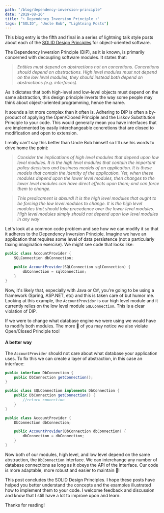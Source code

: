 ```yaml
---
path: "/blog/dependency-inversion-principle"
date: "2019-08-26"
title: "⚡ Dependency Inversion Principle ⚡"
tags: ["SOLID", "Uncle Bob", "Lightning Posts"]
---
```


This blog entry is the fifth and final in a series of lightning talk style posts about each of the [SOLID Design Principles](https://en.wikipedia.org/wiki/SOLID) for object-oriented software.

The Dependency Inversion Principle (DIP), as it is known, is primarily concerned with decoupling software modules. It states that:

> _Entities must depend on abstractions not on concretions. Concretions should depend on abstractions. High level modules must not depend on the low level modules, they should instead both depend on abstractions (e.g. interfaces)._

As it dictates that both high-level and low-level objects must depend on the same abstraction, this design principle inverts the way some people may think about object-oriented programming, hence the name. 

It sounds a lot more complex than it often is. Adhering to DIP is often a by-product of applying the Open/Closed Principle and the Liskov Substitution Principle to your code. This would generally mean you have interfaces that are implemented by easily interchangeable concretions that are closed to modification and open to extension. 

I really can't say this better than Uncle Bob himself so I'll use his words to drive home the point:

> _Consider the implications of high level modules that depend upon low level modules.
It is the high level modules that contain the important policy decisions and business models of an application. It is these models that contain the identity of the application. Yet,
when these modules depend upon the lower level modules, then changes to the lower level
modules can have direct effects upon them; and can force them to change._

> _This predicament is absurd! It is the high level modules that ought to be forcing the
low level modules to change. It is the high level modules that should take precedence over
the lower level modules. High level modules simply should not depend upon low level
modules in any way_

Let's look at a common code problem and see how we can modify it so that it adheres to the Dependency Inversion Principle. Imagine we have an application that requires some level of data persistence (not a particularly taxing imagination exercise). We might see code that looks like:

```java
public class AccountProvider {
    SQLConnection dbConnection;

    public AccountProvider(SQLConnection sqlConnection) {
        dbConnection = sqlConnection;
    }
}
```

Now, it's likely that, especially with Java or C#, you're going to be using a framework (Spring, ASP.NET, etc) and this is taken care of but humor me. Looking at this example, the `AccountProvidor` is our high level module and it currently relies on the low level module `SQLConnection`. This is a clear violation of DIP. 

If we were to change what database engine we were using we would have to modify both modules. The more 👀 of you may notice we also violate Open/Closed Principle too!

#### A better way

The `AccountProvider` should not care about what database your application uses. To fix this we can create a layer of abstraction, in this case an interface:

```java
public interface DbConnection {
    public DbConnection getConnection();
}
```

```java
public class SQLConnection implements DbConnection {
    public DbConnection getConnection() {
        //return connection 
    }
}
```

```java
public class AccountProvider {
    DbConnection dbConnection;

    public AccountProvider(DbConnection dbConnection) {
        dbConnection = dbConnection;
    }
}
```

Now both of our modules, high level, and low level depend on the same abstraction, the `DbConnection` interface. We can interchange any number of database connections as long as it obeys the API of the interface. Our code is more adaptable, more robust and easier to maintain 🎉!

This post concludes the SOLID Design Principles. I hope these posts have helped you better understand the concepts and the examples illustrated how to implement them to your code. I welcome feedback and discussion and know that I still have a lot to improve upon and learn. 

Thanks for reading!